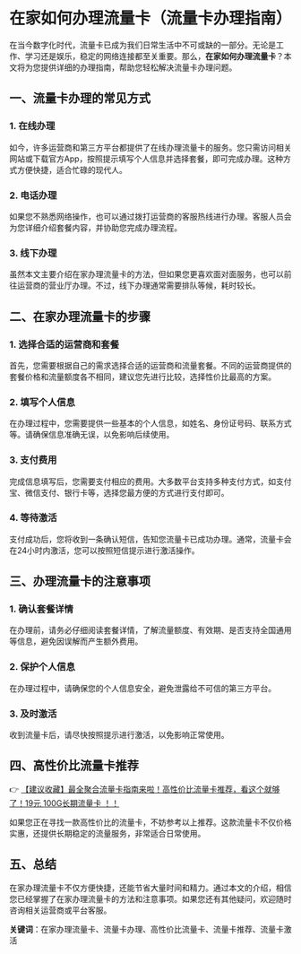 # 在家如何办理流量卡（流量卡办理指南）

在当今数字化时代，流量卡已成为我们日常生活中不可或缺的一部分。无论是工作、学习还是娱乐，稳定的网络连接都至关重要。那么，**在家如何办理流量卡**？本文将为您提供详细的办理指南，帮助您轻松解决流量卡办理问题。

## 一、流量卡办理的常见方式

### 1. 在线办理
如今，许多运营商和第三方平台都提供了在线办理流量卡的服务。您只需访问相关网站或下载官方App，按照提示填写个人信息并选择套餐，即可完成办理。这种方式方便快捷，适合忙碌的现代人。

### 2. 电话办理
如果您不熟悉网络操作，也可以通过拨打运营商的客服热线进行办理。客服人员会为您详细介绍套餐内容，并协助您完成办理流程。

### 3. 线下办理
虽然本文主要介绍在家办理流量卡的方法，但如果您更喜欢面对面服务，也可以前往运营商的营业厅办理。不过，线下办理通常需要排队等候，耗时较长。

## 二、在家办理流量卡的步骤

### 1. 选择合适的运营商和套餐
首先，您需要根据自己的需求选择合适的运营商和流量套餐。不同的运营商提供的套餐价格和流量额度各不相同，建议您先进行比较，选择性价比最高的方案。

### 2. 填写个人信息
在办理过程中，您需要提供一些基本的个人信息，如姓名、身份证号码、联系方式等。请确保信息准确无误，以免影响后续使用。

### 3. 支付费用
完成信息填写后，您需要支付相应的费用。大多数平台支持多种支付方式，如支付宝、微信支付、银行卡等，选择您最方便的方式进行支付即可。

### 4. 等待激活
支付成功后，您将收到一条确认短信，告知您流量卡已成功办理。通常，流量卡会在24小时内激活，您可以按照短信提示进行激活操作。

## 三、办理流量卡的注意事项

### 1. 确认套餐详情
在办理前，请务必仔细阅读套餐详情，了解流量额度、有效期、是否支持全国通用等信息，避免因误解而产生额外费用。

### 2. 保护个人信息
在办理过程中，请确保您的个人信息安全，避免泄露给不可信的第三方平台。

### 3. 及时激活
收到流量卡后，请尽快按照提示进行激活，以免影响正常使用。

## 四、高性价比流量卡推荐

👉 [【建议收藏】最全聚合流量卡指南来啦！高性价比流量卡推荐，看这个就够了！19元 100G长期流量卡 ！！](https://bit.ly/Liuliangka)

如果您正在寻找一款高性价比的流量卡，不妨参考以上推荐。这款流量卡不仅价格实惠，还提供长期稳定的流量服务，非常适合日常使用。

## 五、总结

在家办理流量卡不仅方便快捷，还能节省大量时间和精力。通过本文的介绍，相信您已经掌握了在家办理流量卡的方法和注意事项。如果您还有其他疑问，欢迎随时咨询相关运营商或平台客服。

**关键词**：在家办理流量卡、流量卡办理、高性价比流量卡、流量卡推荐、流量卡激活